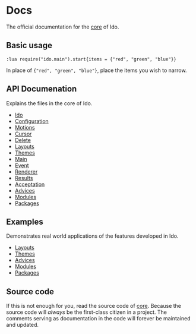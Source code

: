 # Docs
The official documentation for the [core](https://github.com/ido-nvim/core) of Ido.

## Basic usage
```vim
:lua require("ido.main").start{items = {"red", "green", "blue"}}
```

In place of `{"red", "green", "blue"}`, place the items you wish to narrow.

## API Documenation
Explains the files in the core of Ido.

- [Ido](markdown/ido.md)
- [Configuration](markdown/config.md)
- [Motions](markdown/motion.md)
- [Cursor](markdown/cursor.md)
- [Delete](markdown/delete.md)
- [Layouts](markdown/layout.md)
- [Themes](markdown/theme.md)
- [Main](markdown/main.md)
- [Event](markdown/event.md)
- [Renderer](markdown/render.md)
- [Results](markdown/result.md)
- [Acceptation](markdown/accept.md)
- [Advices](markdown/advice.md)
- [Modules](markdown/module.md)
- [Packages](markdown/package.md)

## Examples
Demonstrates real world applications of the features developed in Ido.

- [Layouts](markdown/ex_layout.md)
- [Themes](markdown/ex_theme.md)
- [Advices](markdown/ex_advice.md)
- [Modules](markdown/ex_module.md)
- [Packages](markdown/ex_package.md)

## Source code
If this is not enough for you, read the source code of [core](https://github.com/ido-nvim/core). Because the source code will *always* be the first-class citizen in a project. The comments serving as documentation in the code will forever be maintained and updated.
